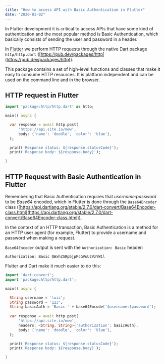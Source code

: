 ```yaml
---
title: "How to access API with Basic Authentication in Flutter"
date: "2020-01-02"
---
```


In Flutter development it is critical to access APIs that have some kind of authentication and the most popular method is Basic Authentication, which basically consists of sending the user and password in a header.

In [Flutter](https://www.luizeof.com.br/en/flutter/) we perform HTTP requests through the native Dart package `http/http.dart` ([https://pub.dev/packages/http](https://pub.dev/packages/http)).

This package contains a set of high-level functions and classes that make it easy to consume HTTP resources. It is platform independent and can be used on the command line and in the browser.

## HTTP request in Flutter

```dart
import 'package:http/http.dart' as http;

main() async {

  var response = await http.post(
      'https://api.site.io/new', 
      body: {'name': 'doodle', 'color': 'blue'},
  );

  print('Response status: ${response.statusCode}');
  print('Response body: ${response.body}');

}
```

## HTTP Request with Basic Authentication in Flutter

Remembering that Basic Authentication requires that _username:password_ to be _Base64_ encoded, which in Flutter is done through the `Base64Encoder` class ([https://api.dartlang.org/stable/2.7.0/dart-convert/Base64Encoder-class.html](https://api.dartlang.org/stable/2.7.0/dart-convert/Base64Encoder-class.html)).

In the context of an HTTP transaction, Basic Authentication is a method for an HTTP user agent (for example, Flutter) to provide a username and password when making a request.

`Base64Encoder` output is sent with the `Authorization: Basic` header:

```
Authorization: Basic QWxhZGRpbjpPcGVuU2VzYW1l
```

Flutter and Dart make it much easier to do this:

```dart
import 'dart:convert';
import 'package:http/http.dart';

main() async {

  String username = 'luiz';
  String password = '123';
  String basicAuth = 'Basic ' + base64Encode('$username:$password');
 
  var response = await http.post(
      'https://api.site.io/new', 
      headers: <String, String>{'authorization': basicAuth},
      body: {'name': 'doodle', 'color': 'blue'},
  );

  print('Response status: ${response.statusCode}');
  print('Response body: ${response.body}');

}
```
